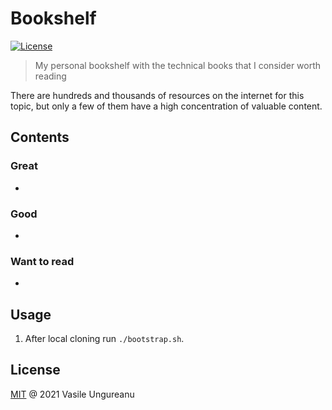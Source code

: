 # Bookshelf

<a href="https://github.com/VasileUngureanu/repository-template/blob/master/LICENSE"><img src="https://img.shields.io/badge/license-MIT-green.svg" alt="License"></a>

> My personal bookshelf with the technical books that I consider worth reading

There are hundreds and thousands of resources on the internet for this topic, but only a few of them have a high concentration of valuable content.

## Contents

### Great

* []()

### Good

* []()

### Want to read

* []()

## Usage

1. After local cloning run `./bootstrap.sh`.

License
-------

[MIT](LICENSE) @ 2021 Vasile Ungureanu